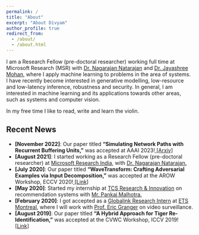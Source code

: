 ```yaml
---
permalink: /
title: "About"
excerpt: "About Divyam"
author_profile: true
redirect_from: 
  - /about/
  - /about.html
---
```


I am a Research Fellow (pre-doctoral researcher) working full time at Microsoft Research (MSR) with [Dr. Nagarajan Natarajan](https://www.microsoft.com/en-us/research/people/nagarajn/) and [Dr. Jayashree Mohan](https://www.microsoft.com/en-us/research/people/jamohan/), where I apply machine learning to problems in the area of systems. I have recently become interested in generative modelling, low-resource and low-latency inference, robustness and security. In general, I am interested in machine learning and its applications towards other areas, such as systems and computer vision. 

In my free time I like to read, write and learn the violin.

<h2>Recent News</h2>

- **[November 2022]**: Our paper titled <b>“Simulating Network Paths with Recurrent Buffering Units,”</b> was accepted at AAAI 2023!<a href="https://arxiv.org/abs/2202.13870"> [Arxiv]</a>
- **[August 2021]**: I started working as a Research Fellow (pre-doctoral researcher) at <a href="https://www.microsoft.com/en-us/research/lab/microsoft-research-india/">Microsoft Research India</a>, with <a href="https://www.microsoft.com/en-us/research/people/nagarajn/">Dr. Nagarajan Natarajan.</a>
- **[July 2020]**: Our paper titled <b>“WaveTransform: Crafting Adversarial Examples via Input Decomposition,”</b> was accepted at the AROW Workshop, ECCV 2020!<a href="https://arxiv.org/abs/2010.15773"> [Link]</a>
- **[May 2020]**: Started my internship at <a href="https://www.tcs.com/research-and-innovation">TCS Research & Innovation</a> on recommendation systems with <a href="https://www.linkedin.com/in/pankaj-malhotra-76b60a24/">Mr. Pankaj Malhotra.</a>
- **[February 2020]**: I got accepted as a <a href="https://www.mitacs.ca/en/programs/globalink/globalink-research-internship">Globalink Research Intern</a> at <a href="https://www.etsmtl.ca/">ETS Montreal</a>, where I will work with <a href="https://www.etsmtl.ca/en/research/professors/egranger">Prof. Eric Granger</a> on video surveillance.
- **[August 2019]**: Our paper titled <b>“A Hybrid Approach for Tiger Re-Identification,”</b> was accepted at the CVWC Workshop, ICCV 2019!<a href="https://openaccess.thecvf.com/content_ICCVW_2019/papers/CVWC/Shukla_A_Hybrid_Approach_to_Tiger_Re-Identification_ICCVW_2019_paper.pdf"> [Link]</a>
